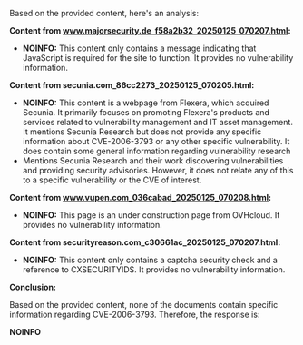 Based on the provided content, here's an analysis:

**Content from www.majorsecurity.de_f58a2b32_20250125_070207.html:**

*   **NOINFO:** This content only contains a message indicating that JavaScript is required for the site to function. It provides no vulnerability information.

**Content from secunia.com_86cc2273_20250125_070205.html:**

*   **NOINFO:** This content is a webpage from Flexera, which acquired Secunia. It primarily focuses on promoting Flexera's products and services related to vulnerability management and IT asset management. It mentions Secunia Research but does not provide any specific information about CVE-2006-3793 or any other specific vulnerability. It does contain some general information regarding vulnerability research
*   Mentions Secunia Research and their work discovering vulnerabilities and providing security advisories. However, it does not relate any of this to a specific vulnerability or the CVE of interest.

**Content from www.vupen.com_036cabad_20250125_070208.html:**

*   **NOINFO:** This page is an under construction page from OVHcloud. It provides no vulnerability information.

**Content from securityreason.com_c30661ac_20250125_070207.html:**

*   **NOINFO:** This content only contains a captcha security check and a reference to CXSECURITYIDS. It provides no vulnerability information.

**Conclusion:**

Based on the provided content, none of the documents contain specific information regarding CVE-2006-3793. Therefore, the response is:

**NOINFO**
